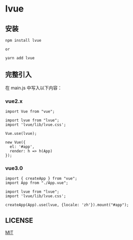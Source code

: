# lvue

## 安装
```
npm install lvue

or

yarn add lvue
```

## 完整引入
在 main.js 中写入以下内容：

### vue2.x
```
import Vue from "vue";

import lvue from "lvue";
import 'lvue/lib/lvue.css';

Vue.use(lvue);

new Vue({
  el: '#app',
  render: h => h(App)
});
```
### vue3.0
```
import { createApp } from "vue";
import App from "./App.vue";

import lvue from "lvue";
import 'lvue/lib/lvue.css';

createApp(App).use(lvue, {locale: 'zh'}).mount("#app");
```

## LICENSE
[MIT](https://github.com/longshao5520/lvue/blob/main/LICENSE)